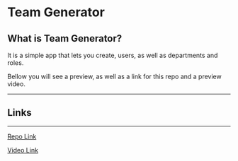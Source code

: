 # Team Generator

## What is Team Generator?
It is a simple app that lets you create, users, as well as departments and roles.

Bellow you will see a preview, as well as a link for this repo and a preview video.

---
## Links
---
[Repo Link](https://github.com/luistorano/team-generator)

[Video Link](https://drive.google.com/file/d/12yZKWntJ73uINtPa2VoajxiLY9rJXm_I/view)

